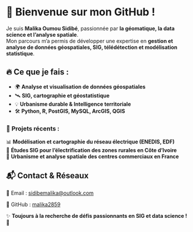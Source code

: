 # 👋 Bienvenue sur mon GitHub !  

Je suis **Malika Oumou Sidibé**, passionnée par **la géomatique, la data science et l’analyse spatiale**.  
Mon parcours m’a permis de développer une expertise en **gestion et analyse de données géospatiales, SIG, télédétection et modélisation statistique**.

## 🔥 Ce que je fais :
- 🌍 **Analyse et visualisation de données géospatiales**  
- 🛰️ **SIG, cartographie et géostatistique**  
- 💡 **Urbanisme durable & Intelligence territoriale**  
- 🛠️ **Python, R, PostGIS, MySQL, ArcGIS, QGIS**  

### 🚀 **Projets récents :**
📊 **Modélisation et cartographie du réseau électrique (ENEDIS, EDF)**  
🔎 **Études SIG pour l’électrification des zones rurales en Côte d’Ivoire**  
📍 **Urbanisme et analyse spatiale des centres commerciaux en France**  

## 📬 Contact & Réseaux
📧 Email :   sidibemalika@outlook.com

💼 GitHub : [malika2859](https://github.com/malika2859)  

✨ **Toujours à la recherche de défis passionnants en SIG et data science !** 🚀
